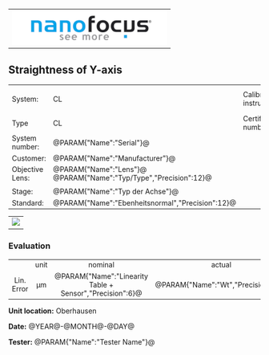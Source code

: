 <!--   EvalAlgoName=NF_NED_MScan_Abnahme_GX_LS -->

||
|-:|
|![](logo.png)|

## Straightness of Y-axis 


 


|||||
|-|-|-|-|
|System: |  CL |Calibration instruction:| VDI/VDE 2655 Part 1.2|
|Type|   CL | Certificate number: |600410-44854376|
|System number:| @PARAM{"Name":"Serial"}@|||
|Customer:| @PARAM{"Name":"Manufacturer"}@|||
|Objective Lens: |@PARAM{"Name":"Lens"}@  @PARAM{"Name":"Typ/Type","Precision":12}@ |||
| |  |||
|Stage: |  @PARAM{"Name":"Typ der Achse"}@ |||
|Standard: |@PARAM{"Name":"Ebenheitsnormal","Precision":12}@|||

 

 || 
|:-:|
|![](StraightnessX_LS.svg)|


### Evaluation

|||||||
|:-:|:-:|:-:|:-:|:-:|:-:|
| |unit   |nominal   |   actual  | status|
| Lin. Error     | µm | @PARAM{"Name":"Linearity Table + Sensor","Precision":6}@  |   @PARAM{"Name":"Wt","Precision":3}@ | <span id="control"> Ok</span>|
 

__Unit location:__ Oberhausen

__Date:__ @YEAR@-@MONTH@-@DAY@ 

__Tester:__ @PARAM{"Name":"Tester Name"}@


 

<div id="sumresults">  </div>

<script>

var PARAM = @PJSON{"Set":0}@;
var META = @MJSON{"Set":0}@;

 
var value =   @PARAM{"Name":"Wt","Precision":3}@;
var nominal = @PARAM{"Name":"Linearity Table + Sensor","Precision":6}@;
var status ="";

if(  value < nominal)
{
 
 status ="OK";
}
else
{
  
 
 status = "not OK";
}
 document.getElementById("control").innerHTML = status;



var Result = {"value":0,"nominal":0,"status":"","timestamp":0};

Result["value"] = value;
Result["nominal"] = nominal;
Result["status"] = status;
Result["timestamp"] = Date.now();
sessionStorage.setItem(document.title+"Result", JSON.stringify(Result));

 

</script>

 